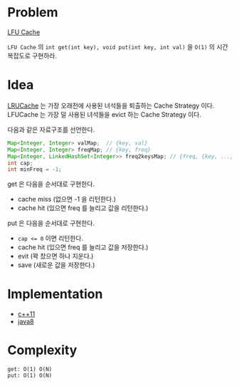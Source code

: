 # Problem

[LFU Cache](https://leetcode.com/problems/lfu-cache/)

`LFU Cache` 의 `int get(int key), void put(int key, int val)` 을
`O(1)` 의 시간복잡도로 구현하라.

# Idea

[LRUCache](/leetcode/LRUCache/README.md) 는 가장 오래전에 사용된 녀석들을
퇴출하는 Cache Strategy 이다. LFUCache 는 가장 덜 사용된 녀석들을 evict 하는
Cache Strategy 이다.

다음과 같은 자료구조를 선언한다.

```java
Map<Integer, Integer> valMap;  // {key, val}
Map<Integer, Integer> freqMap; // {key, freq}
Map<Integer, LinkedHashSet<Integer>> freq2keysMap; // {freq, {key, ...}}
int cap;
int minFreq = -1;
```

get 은 다음을 순서대로 구현한다.

* cache miss (없으면 -1 을 리턴한다.)
* cache hit (있으면 freq 를 늘리고 값을 리턴한다.)

put 은 다음을 순서대로 구현한다.

* `cap <= 0` 이면 리턴한다.
* cache hit (있으면 freq 를 늘리고 값을 저장한다.)
* evit (꽉 찼으면 하나 지운다.)
* save (새로운 값을 저장한다.)

# Implementation

* [c++11](a.cpp)
* [java8](MainApp.java)

# Complexity

```
get: O(1) O(N)
put: O(1) O(N)
```
